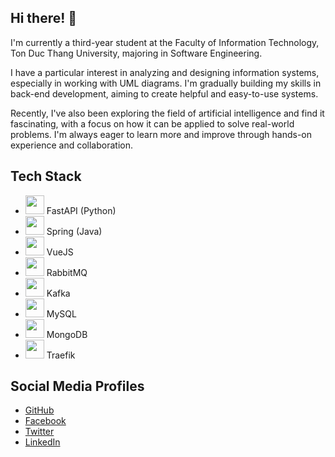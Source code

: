 ## Hi there! 👋

I'm currently a third-year student at the Faculty of Information Technology, Ton Duc Thang University, majoring in Software Engineering.

I have a particular interest in analyzing and designing information systems, especially in working with UML diagrams. I'm gradually building my skills in back-end development, aiming to create helpful and easy-to-use systems.

Recently, I've also been exploring the field of artificial intelligence and find it fascinating, with a focus on how it can be applied to solve real-world problems. I'm always eager to learn more and improve through hands-on experience and collaboration.

## Tech Stack
- <img src="https://fastapi.tiangolo.com/img/logo-margin/logo-teal.png" width="30"> FastAPI (Python)
- <img src="https://spring.io/images/projects/spring-95f110c7.png" width="30"> Spring (Java)
- <img src="https://vuejs.org/images/logo.png" width="30"> VueJS
- <img src="https://www.rabbitmq.com/img/logo-rabbitmq.png" width="30"> RabbitMQ
- <img src="https://kafka.apache.org/images/kafka.png" width="30"> Kafka
- <img src="https://www.mysql.com/common/logos/logo-mysql-170x115.png" width="30"> MySQL
- <img src="https://webassets.mongodb.com/_com_assets/cms/knowledge_graph-7d1wqa1s1o.png" width="30"> MongoDB
- <img src="https://traefik.io/wp-content/uploads/2022/10/traefik-logo-light.png" width="30"> Traefik

## Social Media Profiles
- [GitHub](https://github.com/yourusername)
- [Facebook](https://facebook.com/yourusername)
- [Twitter](https://twitter.com/yourusername)
- [LinkedIn](https://linkedin.com/in/yourusername)

